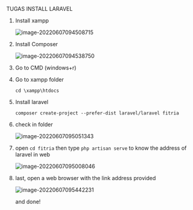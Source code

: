 TUGAS INSTALL LARAVEL

1. Install xampp

   ![image-20220607094508715](C:\Users\Notebook\AppData\Roaming\Typora\typora-user-images\image-20220607094508715.png)

   

2. Install Composer

   ![image-20220607094538750](C:\Users\Notebook\AppData\Roaming\Typora\typora-user-images\image-20220607094538750.png)

   

3. Go to CMD (windows+r)

4. Go to xampp folder 

   ```
   cd \xampp\htdocs
   ```

   

5. Install laravel 

   ```
   composer create-project --prefer-dist laravel/laravel fitria
   ```

   

6. check in folder

   ![image-20220607095051343](C:\Users\Notebook\AppData\Roaming\Typora\typora-user-images\image-20220607095051343.png)

   

7. open `cd fitria` then type `php artisan serve` to know the address of laravel in web 

   ![image-20220607095008046](C:\Users\Notebook\AppData\Roaming\Typora\typora-user-images\image-20220607095008046.png)

   

8. last, open a web browser with the link address provided

   ![image-20220607095442231](C:\Users\Notebook\AppData\Roaming\Typora\typora-user-images\image-20220607095442231.png)

   and done!

   